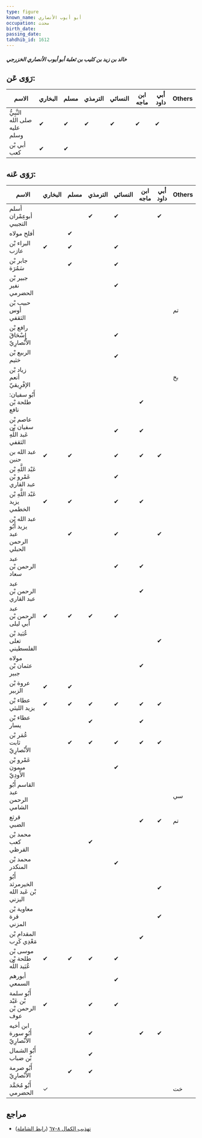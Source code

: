 ```yaml
---
type: figure
known_name: أبو أيوب الأنصاري
occupation: محدث
birth_date:
passing_date:
tahdhib_id: 1612
---
```

##### خالد بن زيد بن كليب بن ثعلبة أبو أيوب الأنصاري الخزرجي

## رَوَى عَن:
| الاسم                         | البخاري | مسلم | الترمذي | النسائي | ابن ماجه | أبي داود | Others |
| ----------------------------- | ------- | ---- | ------- | ------- | -------- | -------- | ------ |
| النَّبِيُّ صلى الله عليه وسلم | ✔       | ✔    | ✔       | ✔       | ✔        | ✔        |        |
| أبي بْن كعب                   | ✔       | ✔    |         |         |          |          |        |
## رَوَى عَنه:
| الاسم                                     | البخاري | مسلم | الترمذي | النسائي | ابن ماجه | أبي داود | Others |
| ----------------------------------------- | ------- | ---- | ------- | ------- | -------- | -------- | ------ |
| أسلم أبوعِمْران التجيبي                   |         |      | ✔       | ✔       |          | ✔        |        |
| أفلح مولاه                                |         | ✔    |         |         |          |          |        |
| البراء بْن عازب                           | ✔       | ✔    |         | ✔       |          |          |        |
| جابر بْن سَمُرَة                          |         | ✔    |         | ✔       |          |          |        |
| جبير بْن نفير الحضرمي                     |         |      |         | ✔       |          |          |        |
| حبيب بْن أوس الثقفي                       |         |      |         |         |          |          | تم     |
| رافع بْن إِسْحَاقَ الأَنْصارِيّ           |         |      |         | ✔       |          |          |        |
| الربيع بْن خثيم                           |         |      |         | ✔       |          |          |        |
| زياد بْن أنعم الإفْرِيقيّ                 |         |      |         |         |          |          | بخ     |
| أَبُو سفيان: طلحة بْن نافع                |         |      |         |         | ✔        |          |        |
| عاصم بْن سفيان بْن عَبد اللَّهِ الثقفي    |         |      |         | ✔       | ✔        |          |        |
| عبد الله بن حنبن                          | ✔       | ✔    |         | ✔       | ✔        | ✔        |        |
| عَبْد اللَّهِ بْن عَمْرو بْن عبد القاري   |         |      |         | ✔       |          |          |        |
| عَبْد اللَّهِ بْن يزيد الخطمي             | ✔       | ✔    |         | ✔       | ✔        |          |        |
| عبد الله بْن يزيد أَبُو عبد الرحمن الحبلي |         | ✔    |         | ✔       |          | ✔        |        |
| عبد الرحمن بْن سعاد                       |         |      |         | ✔       | ✔        |          |        |
| عبد الرحمن بْن عبد القاري                 |         |      |         |         | ✔        |          |        |
| عبد الرحمن بْن أَبي ليلى                  | ✔       | ✔    | ✔       | ✔       |          |          |        |
| عُبَيد بْن تعلى الفلسطيني                 |         |      |         |         |          | ✔        |        |
| مولاه عثمان بْن جبير                      |         |      |         |         | ✔        |          |        |
| عروة بْن الزبير                           | ✔       | ✔    |         |         |          |          |        |
| عطاء بْن يزيد الليثي                      | ✔       | ✔    | ✔       | ✔       | ✔        | ✔        |        |
| عطاء بْن يسار                             |         |      | ✔       |         | ✔        |          |        |
| عُمَر بْن ثابت الأَنْصارِيّ               |         | ✔    | ✔       | ✔       | ✔        | ✔        |        |
| عَمْرو بْن ميمون الأَودِيّ                |         |      |         | ✔       |          |          |        |
| القاسم أَبُو عبد الرحمن الشامي            |         |      |         |         |          |          | سي     |
| قرثع الضبي                                |         |      |         |         | ✔        | ✔        | تم     |
| محمد بْن كعب القرظي                       |         |      | ✔       |         |          |          |        |
| محمد بْن المنكدر                          |         |      |         | ✔       |          |          |        |
| أَبُو الخيرمرثد بْن عَبد الله اليزني      |         |      |         |         |          | ✔        |        |
| معاوية بْن قرة المزني                     |         |      |         |         |          | ✔        |        |
| المقدام بْن مَعْدِي كَرِب                 |         |      |         |         | ✔        |          |        |
| موسى بْن طلحة بْن عُبَيد اللَّه           | ✔       | ✔    | ✔       | ✔       |          |          |        |
| أبورهم السمعي                             |         |      |         | ✔       |          |          |        |
| أَبُو سلمة بْن عَبْد الرحمن بْن عوف       | ✔       |      | ✔       | ✔       |          |          |        |
| ابن أخيه أَبُو سورة الأَنْصارِيّ          |         |      | ✔       |         | ✔        | ✔        |        |
| أَبُو الشمال بْن ضباب                     |         |      | ✔       |         |          |          |        |
| أَبُو صرمة الأَنْصارِيّ                   |         | ✔    | ✔       |         |          |          |        |
| أَبُو مُحَمَّد الحضرمي                    | ✓       |      |         |         |          |          | خت     |
## مراجع
- [تهذيب الكمال ٨-٦٧](obsidian://open?vault=Tahdhib-al-Kamal&file=Figures/١٦١٢-خالد%20بن%20زيد%20بن%20كليب%20بن%20ثعلبة%20أبو%20أيوب%20الأنصاري%20الخزرجي) ([رابط الشاملة](https://shamela.ws/book/3722/3778))